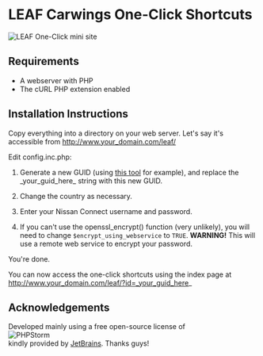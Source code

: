 LEAF Carwings One-Click Shortcuts
=================================

![LEAF One-Click mini site](http://cl.ly/242W3k361n2U/leaf-one-click.gif "LEAF One-Click mini site")

Requirements
------------
* A webserver with PHP
* The cURL PHP extension enabled

Installation Instructions
-------------------------
Copy everything into a directory on your web server.
Let's say it's accessible from http://www.your_domain.com/leaf/

Edit config.inc.php:

1. Generate a new GUID (using [this tool](http://www.somacon.com/p113.php) for example), and replace the \_your\_guid\_here\_ string with this new GUID.

2. Change the country as necessary.

3. Enter your Nissan Connect username and password.

4. If you can't use the openssl_encrypt() function (very unlikely), you will need to change `$encrypt_using_webservice` to `TRUE`. **WARNING!** This will use a remote web service to encrypt your password.

You're done.

You can now access the one-click shortcuts using the index page at http://www.your_domain.com/leaf/?id=_your_guid_here_

Acknowledgements
----------------
Developed mainly using a free open-source license of  
![PHPStorm](https://d3uepj124s5rcx.cloudfront.net/items/0V0z2p0e0K1D0F3t2r1P/logo_PhpStorm.png)  
kindly provided by [JetBrains](http://www.jetbrains.com/). Thanks guys!
